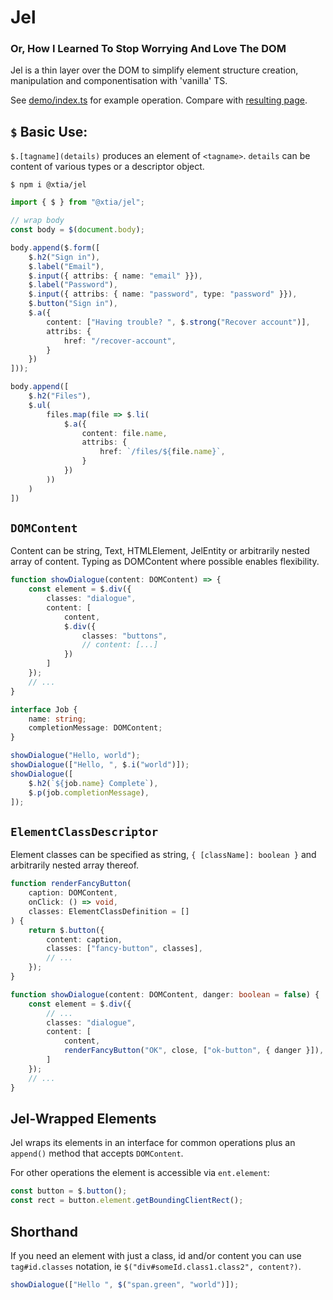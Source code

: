 # Jel
### Or, How I Learned To Stop Worrying And Love The DOM

Jel is a thin layer over the DOM to simplify element structure creation, manipulation and componentisation with 'vanilla' TS.

See [demo/index.ts](https://github.com/tiadrop/jel-ts/blob/main/demo/index.ts) for example operation. Compare with [resulting page](https://aleta.codes/jel-ts-demo/).

## `$` Basic Use:

`$.[tagname](details)` produces an element of `<tagname>`. `details` can be content of various types or a descriptor object.
```
$ npm i @xtia/jel
```

```ts
import { $ } from "@xtia/jel";

// wrap body
const body = $(document.body);

body.append($.form([
    $.h2("Sign in"),
    $.label("Email"),
    $.input({ attribs: { name: "email" }}),
    $.label("Password"),
    $.input({ attribs: { name: "password", type: "password" }}),
    $.button("Sign in"),
    $.a({
        content: ["Having trouble? ", $.strong("Recover account")],
        attribs: {
            href: "/recover-account",
        }
    })
]));

body.append([
    $.h2("Files"),
    $.ul(
        files.map(file => $.li(
            $.a({
                content: file.name,
                attribs: {
                    href: `/files/${file.name}`,
                }
            })
        ))
    )
])

```

## `DOMContent`

Content can be string, Text, HTMLElement, JelEntity or arbitrarily nested array of content. Typing as DOMContent where possible enables flexibility.

```ts
function showDialogue(content: DOMContent) => {
    const element = $.div({
        classes: "dialogue",
        content: [
            content,
            $.div({
                classes: "buttons",
                // content: [...]
            })
        ]
    });
    // ...
}

interface Job {
    name: string;
    completionMessage: DOMContent;
}

showDialogue("Hello, world");
showDialogue(["Hello, ", $.i("world")]);
showDialogue([
    $.h2(`${job.name} Complete`),
    $.p(job.completionMessage),
]);
```

## `ElementClassDescriptor`

Element classes can be specified as string, `{ [className]: boolean }` and arbitrarily nested array thereof.

```ts
function renderFancyButton(
    caption: DOMContent,
    onClick: () => void,
    classes: ElementClassDefinition = []
) {
    return $.button({
        content: caption,
        classes: ["fancy-button", classes],
        // ...
    });
}

function showDialogue(content: DOMContent, danger: boolean = false) {
    const element = $.div({
        // ...
        classes: "dialogue",
        content: [
            content, 
            renderFancyButton("OK", close, ["ok-button", { danger }]),
        ]
    });
    // ...
}
```

## Jel-Wrapped Elements

Jel wraps its elements in an interface for common operations plus an `append()` method that accepts `DOMContent`.

For other operations the element is accessible via `ent.element`:

```ts
const button = $.button();
const rect = button.element.getBoundingClientRect();
```

## Shorthand

If you need an element with just a class, id and/or content you can use `tag#id.classes` notation, ie `$("div#someId.class1.class2", content?)`.

```ts
showDialogue(["Hello ", $("span.green", "world")]);
```
